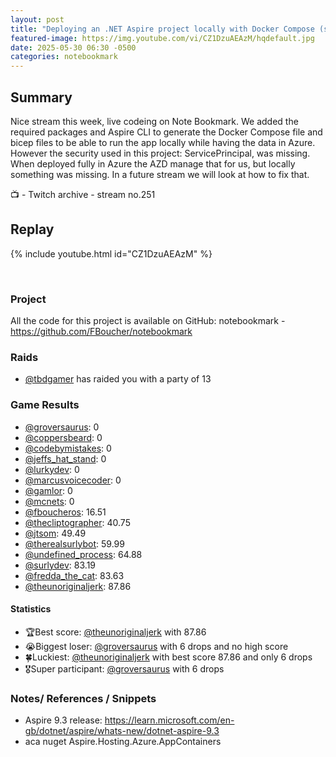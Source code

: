 ```yaml
---
layout: post
title: "Deploying an .NET Aspire project locally with Docker Compose (stream 251)"
featured-image: https://img.youtube.com/vi/CZ1DzuAEAzM/hqdefault.jpg
date: 2025-05-30 06:30 -0500
categories: notebookmark
---
```

## Summary

Nice stream this week, live codeing on Note Bookmark. We added the required packages and Aspire CLI to generate the Docker Compose file and bicep files to be able to run the app locally while having the data in Azure. However the security used in this project: ServicePrincipal, was missing. When deployed fully in Azure the AZD manage that for us, but locally something was missing. In a future stream we will look at how to fix that.  

📺 - Twitch archive - stream no.251

## Replay

{% include youtube.html id="CZ1DzuAEAzM" %}

<br/><!--more-->

### Project

All the code for this project is available on GitHub: notebookmark - https://github.com/FBoucher/notebookmark

### Raids

- [@tbdgamer](https://www.twitch.tv/tbdgamer) has raided you with a party of 13

### Game Results

- [@groversaurus](https://www.twitch.tv/groversaurus): 0
- [@coppersbeard](https://www.twitch.tv/coppersbeard): 0
- [@codebymistakes](https://www.twitch.tv/codebymistakes): 0
- [@jeffs_hat_stand](https://www.twitch.tv/jeffs_hat_stand): 0
- [@lurkydev](https://www.twitch.tv/lurkydev): 0
- [@marcusvoicecoder](https://www.twitch.tv/marcusvoicecoder): 0
- [@gamlor](https://www.twitch.tv/gamlor): 0
- [@mcnets](https://www.twitch.tv/mcnets): 0
- [@fboucheros](https://www.twitch.tv/fboucheros): 16.51
- [@thecliptographer](https://www.twitch.tv/thecliptographer): 40.75
- [@jtsom](https://www.twitch.tv/jtsom): 49.49
- [@therealsurlybot](https://www.twitch.tv/therealsurlybot): 59.99
- [@undefined_process](https://www.twitch.tv/undefined_process): 64.88
- [@surlydev](https://www.twitch.tv/surlydev): 83.19
- [@fredda_the_cat](https://www.twitch.tv/fredda_the_cat): 83.63
- [@theunoriginaljerk](https://www.twitch.tv/theunoriginaljerk): 87.86

#### Statistics

- 🏆Best score: [@theunoriginaljerk](https://www.twitch.tv/theunoriginaljerk) with 87.86
- 😭Biggest loser: [@groversaurus](https://www.twitch.tv/groversaurus) with 6 drops and no high score
- 🍀Luckiest: [@theunoriginaljerk](https://www.twitch.tv/theunoriginaljerk) with best score 87.86 and only 6 drops
- 🎖️Super participant: [@groversaurus](https://www.twitch.tv/groversaurus) with 6 drops

### Notes/ References / Snippets

- Aspire 9.3 release: https://learn.microsoft.com/en-gb/dotnet/aspire/whats-new/dotnet-aspire-9.3
- aca nuget Aspire.Hosting.Azure.AppContainers
